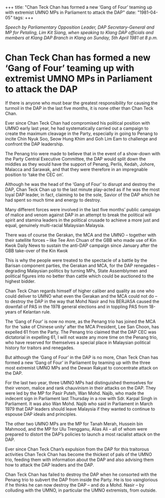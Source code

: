 +++ 
title: "Chan Teck Chan has formed a new ‘Gang of Four’ teaming up with extremist UMNO MPs in Parliament to attack the DAP"
date: "1981-04-05"
tags:
+++

_Speech by Parliamentary Opposition Leader, DAP Secretary-General and MP for Petaling, Lim Kit Siang, when speaking to Klang DAP officials and members at Klang DAP Branch in Klang on Sunday, 5th April 1981 at 8 p.m._

# Chan Teck Chan has formed a new ‘Gang of Four’ teaming up with extremist UMNO MPs in Parliament to attack the DAP 

If there is anyone who must bear the greatest responsibility for causing the turmoil in the DAP in the last five months, it is none other than Chan Teck Chan.</u>

Ever since Chan Teck Chan had compromised his political position with UMNO early last year, he had systematically carried out a campaign to create the maximum cleavage in the Party, especially in going to Penang to incite Chin Nyuk Soo, Seow Hung Khim and Goh Lim Eam to challenge and confront the DAP leadership.

The Penang trio were made to believe that in the event of a show-down with the Party Central Executive Committee, the DAP would split down the middles as they would have the support of Penang, Perlis, Kedah, Johore, Malacca and Sarawak, and that they were therefore in an impregnable position to ‘take the CEC on’.

Although he was the head of the ‘Gang of Four’ to disrupt and destroy the DAP, Chan Teck Chan up to the last minute play-acted as if he was the most loyal DAP leader, in fact, claiming to be the sole, Savior of the DAP which he had spent so much time and energy to destroy.

Many different forces were involved in the last five months’ public campaign of malice and venom against DAP in an attempt to break the political will spirit and stamina leaders in the political crusade to achieve a more just and equal, genuinely multi-racial Malaysian Malaysia.

There was of course the Gerakan, the MCA and the UMNO – together with their satellite forces – like Tee Ann Chuan of the GBB who made use of Kin Kwok Daily News to sustain the anti-DAP campaign since January after the GBB take-over of the Kin Kwok

This is why the people were treated to the spectacle of a battle by the Barisan component parties, the Gerakan and MCA, for the DAP renegades – degrading Malaysian politics by turning MPs, State Assemblymen and political figures into no better than cattle which could be auctioned to the highest bidder.

Chan Teck Chan regards himself of higher caliber and quality as one who could deliver to UMNO what even the Gerakan and the MCA could not do – to destroy the DAP in the way that Mohd Nasir and his BERJASA caused the downfall of PAS in the 1978 general elections and in toppling PAS from 18-years of Kelantan rule.

The ‘Gang of Four’ is now no more, as the Penang trio has joined the MCA for the ‘sake of Chinese unity’ after the MCA President, Lee San Choon, has expelled 61 from the Party. The Penang trio claimed that the DAP CEC was dictatorial in expelling 61, I will not waste any more time on the Penang trio, who have reserved for themselves a special place in Malaysian political history for traitors and renegades.

But although the ‘Gang of Four’ in the DAP is no more, Chan Teck Chan has formed a new ‘Gang of Four’ in Parliament by teaming up with the three most extremist UMNO MPs and the Dewan Rakyat to concentrate attack on the DAP.

For the last two year, three UMNO MPs had distinguished themselves for their venom, malice and rank chauvinism in their attacks on the DAP. They were led by the MP for Pasir Puteh, Wan Mohd. Najib, who made the indecent sign in Parliament last Thursday in a row with Sdr. Karpal Singh in Parliament. It was also Wan Mohd. Najib who said in Parliament in March 1979 that DAP leaders should leave Malaysia if they wanted to continue to espouse DAP ideals and principles.

The other two UMNO MPs are the MP for Tanah Merah, Hussein bin Mahmood, and the MP for Ulu Trengganu, Alias Ali – all of whom were prepared to distort the DAP’s policies to launch a most racialist attack on the DAP.

Ever since Chan Teck Chan’s expulsion from the DAP for this traitorous activities Chan Teck Chan has become the thickest of pals of the UMNO trio, feeding them with information about the DAP and also advising them how to attack the DAP leaders and the DAP.

Chan Teck Chan has failed to destroy the DAP when he consorted with the Penang trio to subvert the DAP from inside the Party. He is too vainglorious if he thinks he can now destroy the DAP – and do a Mohd. Nasir – by colluding with the UMNO, in particular the UMNO extremists, from outside.
 
